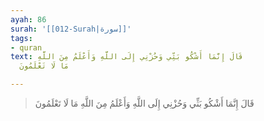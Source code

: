 ```yaml
---
ayah: 86
surah: '[[012-Surah|سورة]]'
tags:
- quran
text: قَالَ إِنَّمَا أَشْكُو بَثِّي وَحُزْنِي إِلَى اللَّهِ وَأَعْلَمُ مِنَ اللَّهِ
  مَا لَا تَعْلَمُونَ

---
```

> قَالَ إِنَّمَا أَشْكُو بَثِّي وَحُزْنِي إِلَى اللَّهِ وَأَعْلَمُ مِنَ اللَّهِ مَا لَا تَعْلَمُونَ
